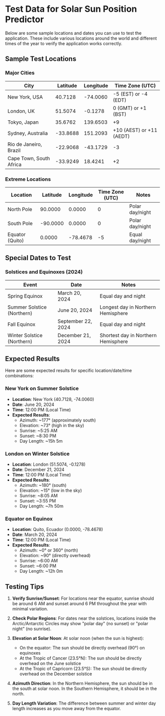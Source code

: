 # Test Data for Solar Sun Position Predictor

Below are some sample locations and dates you can use to test the application. These include various locations around the world and different times of the year to verify the application works correctly.

## Sample Test Locations

### Major Cities

| City | Latitude | Longitude | Time Zone (UTC) |
|------|----------|-----------|----------------|
| New York, USA | 40.7128 | -74.0060 | -5 (EST) or -4 (EDT) |
| London, UK | 51.5074 | -0.1278 | 0 (GMT) or +1 (BST) |
| Tokyo, Japan | 35.6762 | 139.6503 | +9 |
| Sydney, Australia | -33.8688 | 151.2093 | +10 (AEST) or +11 (AEDT) |
| Rio de Janeiro, Brazil | -22.9068 | -43.1729 | -3 |
| Cape Town, South Africa | -33.9249 | 18.4241 | +2 |

### Extreme Locations

| Location | Latitude | Longitude | Time Zone (UTC) | Notes |
|----------|----------|-----------|----------------|-------|
| North Pole | 90.0000 | 0.0000 | 0 | Polar day/night |
| South Pole | -90.0000 | 0.0000 | 0 | Polar day/night |
| Equator (Quito) | 0.0000 | -78.4678 | -5 | Equal day/night |

## Special Dates to Test

### Solstices and Equinoxes (2024)

| Event | Date | Notes |
|-------|------|-------|
| Spring Equinox | March 20, 2024 | Equal day and night |
| Summer Solstice (Northern) | June 20, 2024 | Longest day in Northern Hemisphere |
| Fall Equinox | September 22, 2024 | Equal day and night |
| Winter Solstice (Northern) | December 21, 2024 | Shortest day in Northern Hemisphere |

## Expected Results

Here are some expected results for specific location/date/time combinations:

### New York on Summer Solstice
- **Location**: New York (40.7128, -74.0060)
- **Date**: June 20, 2024
- **Time**: 12:00 PM (Local Time)
- **Expected Results**:
  - Azimuth: ~177° (approximately south)
  - Elevation: ~73° (high in the sky)
  - Sunrise: ~5:25 AM
  - Sunset: ~8:30 PM
  - Day Length: ~15h 5m

### London on Winter Solstice
- **Location**: London (51.5074, -0.1278)
- **Date**: December 21, 2024
- **Time**: 12:00 PM (Local Time)
- **Expected Results**:
  - Azimuth: ~180° (south)
  - Elevation: ~15° (low in the sky)
  - Sunrise: ~8:05 AM
  - Sunset: ~3:55 PM
  - Day Length: ~7h 50m

### Equator on Equinox
- **Location**: Quito, Ecuador (0.0000, -78.4678)
- **Date**: March 20, 2024
- **Time**: 12:00 PM (Local Time)
- **Expected Results**:
  - Azimuth: ~0° or 360° (north)
  - Elevation: ~90° (directly overhead)
  - Sunrise: ~6:00 AM
  - Sunset: ~6:00 PM
  - Day Length: ~12h 0m

## Testing Tips

1. **Verify Sunrise/Sunset**: For locations near the equator, sunrise should be around 6 AM and sunset around 6 PM throughout the year with minimal variation.

2. **Check Polar Regions**: For dates near the solstices, locations inside the Arctic/Antarctic Circles may show "polar day" (no sunset) or "polar night" (no sunrise).

3. **Elevation at Solar Noon**: At solar noon (when the sun is highest):
   - On the equator: The sun should be directly overhead (90°) on equinoxes
   - At the Tropic of Cancer (23.5°N): The sun should be directly overhead on the June solstice
   - At the Tropic of Capricorn (23.5°S): The sun should be directly overhead on the December solstice

4. **Azimuth Direction**: In the Northern Hemisphere, the sun should be in the south at solar noon. In the Southern Hemisphere, it should be in the north.

5. **Day Length Variation**: The difference between summer and winter day length increases as you move away from the equator.